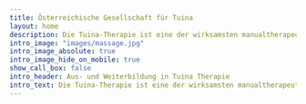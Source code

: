 ```yaml
---
title: Österreichische Gesellschaft für Tuina
layout: home
description: Die Tuina-Therapie ist eine der wirksamsten manualtherapeutischen Massageformen und basiert auf der Meridianlehre der Traditionellen Chinesischen Medizin (TCM). 
intro_image: "images/massage.jpg"
intro_image_absolute: true
intro_image_hide_on_mobile: true
show_call_box: false
intro_header: Aus- und Weiterbildung in Tuina Therapie
intro_text: Die Tuina-Therapie ist eine der wirksamsten manualtherapeutischen Massageformen und basiert auf der Meridianlehre der Traditionellen Chinesischen Medizin (TCM).
---
```




